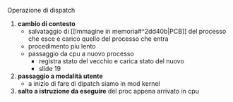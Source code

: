 Operazione di dispatch
1. **cambio di contesto**
	- salvataggio di [[Immagine in memoria#^2dd40b|PCB]] del processo che esce e carico quello del processo che entra
	- procedimento piu lento
	- passaggio da cpu a nuovo processo
		- registra stato del vecchio e carica stato del nuovo
		- slide 19
1. **passaggio a modalità utente**
	- a inizio di fare di dipatch siamo in mod kernel
2. **salto a istruzione da eseguire** del proc appena arrivato in cpu